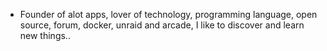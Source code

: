 - Founder of alot apps, lover of technology, programming language, open source, forum, docker, unraid and arcade, I like to discover and learn new things..
  <br>



































































































































































































































































































































































































































































































































































































































































































































































































































































































































































































































































































































































































































































































































































































































































































































































































































































































































































































































































































































































































































































































































































































































































































